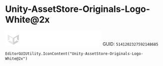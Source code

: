 # Unity-AssetStore-Originals-Logo-White@2x
![](/img/Unity-AssetStore-Originals-Logo-White@2x.png)
GUID: `5141202327592148685`
```
EditorGUIUtility.IconContent("Unity-AssetStore-Originals-Logo-White@2x")
```
